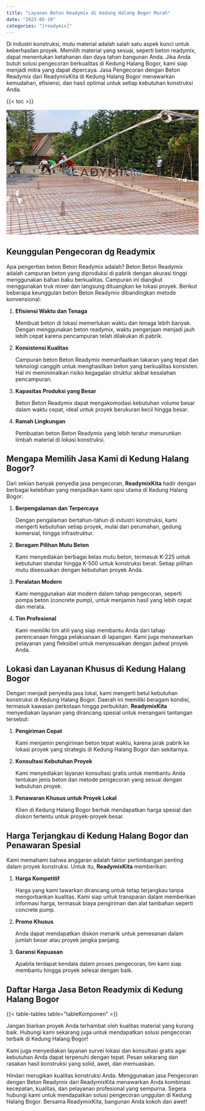 ```yaml
---
title: "Layanan Beton Readymix di Kedung Halang Bogor Murah"
date: "2023-05-19"
categories: "[readymix]"
---
```


Di industri konstruksi, mutu material adalah salah satu aspek kunci untuk keberhasilan proyek. Memilih material yang sesuai, seperti beton readymix, dapat menentukan ketahanan dan daya tahan bangunan Anda. Jika Anda butuh solusi pengecoran berkualitas di Kedung Halang Bogor, kami siap menjadi mitra yang dapat dipercaya. Jasa Pengecoran dengan Beton Readymix dari ReadymixKita di Kedung Halang Bogor menawarkan kemudahan, efisiensi, dan hasil optimal untuk setiap kebutuhan konstruksi Anda.

{{< toc >}}

![Layanan Beton Readymix di Kedung Halang Bogor Murah](/images/readymix/cor-readymix-19.jpg)

## Keunggulan Pengecoran dg Readymix

Apa pengertian beton Beton Readymix adalah? Beton Beton Readymix adalah campuran beton yang diproduksi di pabrik dengan akurasi tinggi menggunakan bahan baku berkualitas. Campuran ini diangkut menggunakan truk mixer dan langsung dituangkan ke lokasi proyek. Berikut beberapa keunggulan beton Beton Readymix dibandingkan metode konvensional:

1. **Efisiensi Waktu dan Tenaga**

   Membuat beton di lokasi memerlukan waktu dan tenaga lebih banyak. Dengan menggunakan beton readymix, waktu pengerjaan menjadi jauh lebih cepat karena pencampuran telah dilakukan di pabrik.

2. **Konsistensi Kualitas**

   Campuran beton Beton Readymix memanfaatkan takaran yang tepat dan teknologi canggih untuk menghasilkan beton yang berkualitas konsisten. Hal ini meminimalkan risiko kegagalan struktur akibat kesalahan pencampuran.

3. **Kapasitas Produksi yang Besar**

   Beton Beton Readymix dapat mengakomodasi kebutuhan volume besar dalam waktu cepat, ideal untuk proyek berukuran kecil hingga besar.

4. **Ramah Lingkungan**

   Pembuatan beton Beton Readymix yang lebih teratur menurunkan limbah material di lokasi konstruksi.

## Mengapa Memilih Jasa Kami di Kedung Halang Bogor?

Dari sekian banyak penyedia jasa pengecoran, **ReadymixKita** hadir dengan berbagai kelebihan yang menjadikan kami opsi utama di Kedung Halang Bogor:

1. **Berpengalaman dan Terpercaya**

   Dengan pengalaman bertahun-tahun di industri konstruksi, kami mengerti kebutuhan setiap proyek, mulai dari perumahan, gedung komersial, hingga infrastruktur.

2. **Beragam Pilihan Mutu Beton**

   Kami menyediakan berbagai kelas mutu beton, termasuk K-225 untuk kebutuhan standar hingga K-500 untuk konstruksi berat. Setiap pilihan mutu disesuaikan dengan kebutuhan proyek Anda.

3. **Peralatan Modern**

   Kami menggunakan alat modern dalam tahap pengecoran, seperti pompa beton (concrete pump), untuk menjamin hasil yang lebih cepat dan merata.

4. **Tim Profesional**

   Kami memiliki tim ahli yang siap membantu Anda dari tahap perencanaan hingga pelaksanaan di lapangan. Kami juga menawarkan pelayanan yang fleksibel untuk menyesuaikan dengan jadwal proyek Anda.

## Lokasi dan Layanan Khusus di Kedung Halang Bogor

Dengan menjadi penyedia jasa lokal, kami mengerti betul kebutuhan konstruksi di Kedung Halang Bogor. Daerah ini memiliki beragam kondisi, termasuk kawasan perkotaan hingga perbukitan. **ReadymixKita** menyediakan layanan yang dirancang spesial untuk menangani tantangan tersebut:

1. **Pengiriman Cepat**

   Kami menjamin pengiriman beton tepat waktu, karena jarak pabrik ke lokasi proyek yang strategis di Kedung Halang Bogor dan sekitarnya.

2. **Konsultasi Kebutuhan Proyek**

   Kami menyediakan layanan konsultasi gratis untuk membantu Anda tentukan jenis beton dan metode pengecoran yang sesuai dengan kebutuhan proyek.

3. **Penawaran Khusus untuk Proyek Lokal**

   Klien di Kedung Halang Bogor berhak mendapatkan harga spesial dan diskon tertentu untuk proyek-proyek besar.

## Harga Terjangkau di Kedung Halang Bogor dan Penawaran Spesial

Kami memahami bahwa anggaran adalah faktor pertimbangan penting dalam proyek konstruksi. Untuk itu, **ReadymixKita** memberikan:

1. **Harga Kompetitif**

   Harga yang kami tawarkan dirancang untuk tetap terjangkau tanpa mengorbankan kualitas. Kami siap untuk transparan dalam memberikan informasi harga, termasuk biaya pengiriman dan alat tambahan seperti concrete pump.

2. **Promo Khusus**

   Anda dapat mendapatkan diskon menarik untuk pemesanan dalam jumlah besar atau proyek jangka panjang.

3. **Garansi Kepuasan**

   Apabila terdapat kendala dalam proses pengecoran, tim kami siap membantu hingga proyek selesai dengan baik.

## Daftar Harga Jasa Beton Readymix di Kedung Halang Bogor

{{< table-tables table="tableKomponen" >}}

Jangan biarkan proyek Anda terhambat oleh kualitas material yang kurang baik. Hubungi kami sekarang juga untuk mendapatkan solusi pengecoran terbaik di Kedung Halang Bogor!

Kami juga menyediakan layanan survei lokasi dan konsultasi gratis agar kebutuhan Anda dapat terpenuhi dengan tepat. Pesan sekarang dan rasakan hasil konstruksi yang solid, awet, dan memuaskan.

Hindari merugikan kualitas konstruksi Anda. Menggunakan jasa Pengecoran dengan Beton Readymix dari ReadymixKita menawarkan Anda kombinasi kecepatan, kualitas, dan pelayanan profesional yang sempurna. Segera hubungi kami untuk mendapatkan solusi pengecoran unggulan di Kedung Halang Bogor. Bersama ReadymixKita, bangunan Anda kokoh dan awet!